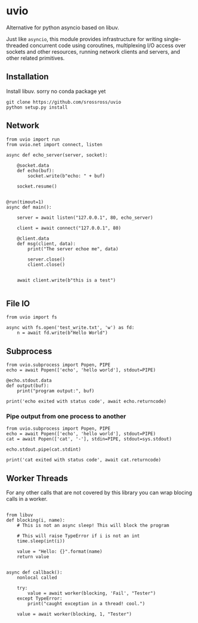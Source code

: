 # uvio

Alternative for python asyncio based on libuv.


Just like `asyncio`, this module provides infrastructure for writing single-threaded concurrent code using coroutines, multiplexing I/O access over sockets and other resources, running network clients and servers, and other related primitives.


## Installation

Install libuv. sorry no conda package yet

```
git clone https://github.com/srossross/uvio
python setup.py install
```

## Network

```
from uvio import run
from uvio.net import connect, listen

async def echo_server(server, socket):

    @socket.data
    def echo(buf):
        socket.write(b"echo: " + buf)

    socket.resume()


@run(timout=1)
async def main():

    server = await listen("127.0.0.1", 80, echo_server)

    client = await connect("127.0.0.1", 80)

    @client.data
    def msg(client, data):
        print("The server echoe me", data)

        server.close()
        client.close()


    await client.write(b"this is a test")


```

## File IO

```
from uvio import fs

async with fs.open('test_write.txt', 'w') as fd:
    n = await fd.write(b"Hello World")

```

## Subprocess

```
from uvio.subprocess import Popen, PIPE
echo = await Popen(['echo', 'hello world'], stdout=PIPE)

@echo.stdout.data
def output(buf):
    print("program output:", buf)

print('echo exited with status code', await echo.returncode)

```

### Pipe output from one process to another

```
from uvio.subprocess import Popen, PIPE
echo = await Popen(['echo', 'hello world'], stdout=PIPE)
cat = await Popen(['cat', '-'], stdin=PIPE, stdout=sys.stdout)

echo.stdout.pipe(cat.stdint)

print('cat exited with status code', await cat.returncode)

```


## Worker Threads

For any other calls that are not covered by this library you
can wrap blocing calls in a worker.

```

from libuv
def blocking(i, name):
    # This is not an async sleep! This will block the program

    # This will raise TypeError if i is not an int
    time.sleep(int(i))

    value = "Hello: {}".format(name)
    return value


async def callback():
    nonlocal called

    try:
        value = await worker(blocking, 'Fail', "Tester")
    except TypeError:
        print("caught exception in a thread! cool.")

    value = await worker(blocking, 1, "Tester")

```


